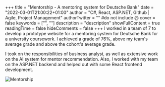 +++
title = "Mentorship - A mentoring system for Deutsche Bank"
date = "2022-03-01T21:00:22+01:00"
author = "C#, React, ASP.NET, Github | Agile, Project Management"
authorTwitter = "" #do not include @
cover = false
keywords = ["", ""]
description = "description"
showFullContent = true
readingTime = false
hideComments = false
+++
I worked in a team of 7 to develop a prototype website for a mentoring system for Deutsche Bank for a university coursework. I achieved a grade of 76%, above my team's average grade and above the cohort's average grade.

I took on the responsibilities of business analyst, as well as extensive work on the AI system for mentor recommendation. Also, I worked with my team on the ASP.NET backend and helped out with some React frontend development.

![Mentorship](/pic.png)